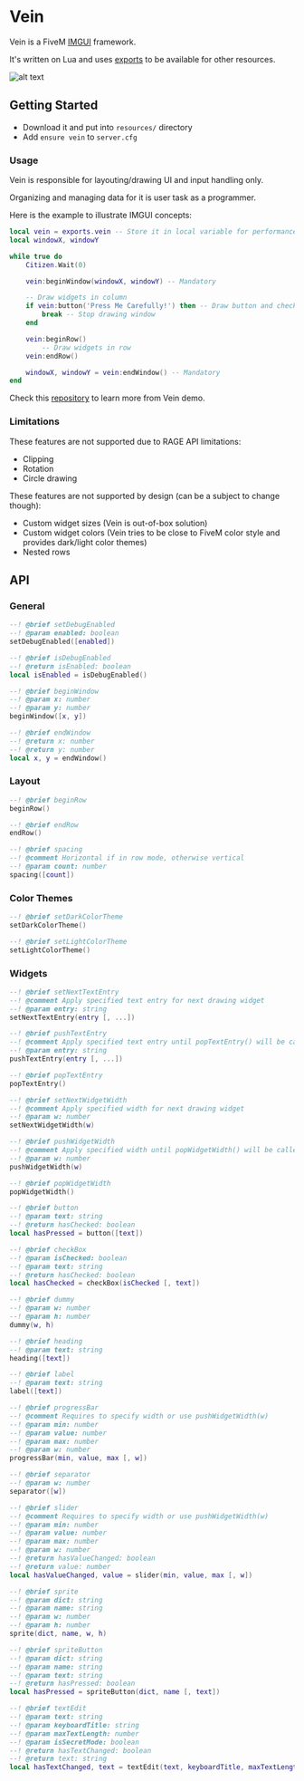 # Vein
Vein is a FiveM [IMGUI](https://en.wikipedia.org/wiki/Immediate_mode_GUI) framework.

It's written on Lua and uses [exports](https://docs.fivem.net/docs/scripting-manual/runtimes/javascript/#using-exports) to be available for other resources.

![alt text](https://raw.githubusercontent.com/warxander/vein-demo/master/demo.png)

## Getting Started
* Download it and put into `resources/` directory
* Add `ensure vein` to `server.cfg`
### Usage
Vein is responsible for layouting/drawing UI and input handling only.

Organizing and managing data for it is user task as a programmer.

Here is the example to illustrate IMGUI concepts:
```lua
local vein = exports.vein -- Store it in local variable for performance reasons
local windowX, windowY

while true do
	Citizen.Wait(0)

	vein:beginWindow(windowX, windowY) -- Mandatory

	-- Draw widgets in column
	if vein:button('Press Me Carefully!') then -- Draw button and check if it were pressed
		break -- Stop drawing window
	end

	vein:beginRow()
		-- Draw widgets in row
	vein:endRow()

	windowX, windowY = vein:endWindow() -- Mandatory
end
```
Check this [repository](https://github.com/warxander/vein-demo) to learn more from Vein demo.
### Limitations
These features are not supported due to RAGE API limitations:
* Clipping
* Rotation
* Circle drawing

These features are not supported by design (can be a subject to change though):
* Custom widget sizes (Vein is out-of-box solution)
* Custom widget colors (Vein tries to be close to FiveM color style and provides dark/light color themes)
* Nested rows

## API
### General
```lua
--! @brief setDebugEnabled
--! @param enabled: boolean
setDebugEnabled([enabled])

--! @brief isDebugEnabled
--! @return isEnabled: boolean
local isEnabled = isDebugEnabled()

--! @brief beginWindow
--! @param x: number
--! @param y: number
beginWindow([x, y])

--! @brief endWindow
--! @return x: number
--! @return y: number
local x, y = endWindow()
```
### Layout
```lua
--! @brief beginRow
beginRow()

--! @brief endRow
endRow()

--! @brief spacing
--! @comment Horizontal if in row mode, otherwise vertical
--! @param count: number
spacing([count])
```
### Color Themes
```lua
--! @brief setDarkColorTheme
setDarkColorTheme()

--! @brief setLightColorTheme
setLightColorTheme()
```
### Widgets
```lua
--! @brief setNextTextEntry
--! @comment Apply specified text entry for next drawing widget
--! @param entry: string
setNextTextEntry(entry [, ...])

--! @brief pushTextEntry
--! @comment Apply specified text entry until popTextEntry() will be called
--! @param entry: string
pushTextEntry(entry [, ...])

--! @brief popTextEntry
popTextEntry()

--! @brief setNextWidgetWidth
--! @comment Apply specified width for next drawing widget
--! @param w: number
setNextWidgetWidth(w)

--! @brief pushWidgetWidth
--! @comment Apply specified width until popWidgetWidth() will be called
--! @param w: number
pushWidgetWidth(w)

--! @brief popWidgetWidth
popWidgetWidth()

--! @brief button
--! @param text: string
--! @return hasChecked: boolean
local hasPressed = button([text])

--! @brief checkBox
--! @param isChecked: boolean
--! @param text: string
--! @return hasChecked: boolean
local hasChecked = checkBox(isChecked [, text])

--! @brief dummy
--! @param w: number
--! @param h: number
dummy(w, h)

--! @brief heading
--! @param text: string
heading([text])

--! @brief label
--! @param text: string
label([text])

--! @brief progressBar
--! @comment Requires to specify width or use pushWidgetWidth(w)
--! @param min: number
--! @param value: number
--! @param max: number
--! @param w: number
progressBar(min, value, max [, w])

--! @brief separator
--! @param w: number
separator([w])

--! @brief slider
--! @comment Requires to specify width or use pushWidgetWidth(w)
--! @param min: number
--! @param value: number
--! @param max: number
--! @param w: number
--! @return hasValueChanged: boolean
--! @return value: number
local hasValueChanged, value = slider(min, value, max [, w])

--! @brief sprite
--! @param dict: string
--! @param name: string
--! @param w: number
--! @param h: number
sprite(dict, name, w, h)

--! @brief spriteButton
--! @param dict: string
--! @param name: string
--! @param text: string
--! @return hasPressed: boolean
local hasPressed = spriteButton(dict, name [, text])

--! @brief textEdit
--! @param text: string
--! @param keyboardTitle: string
--! @param maxTextLength: number
--! @param isSecretMode: boolean
--! @return hasTextChanged: boolean
--! @return text: string
local hasTextChanged, text = textEdit(text, keyboardTitle, maxTextLength [, isSecretMode])
```
